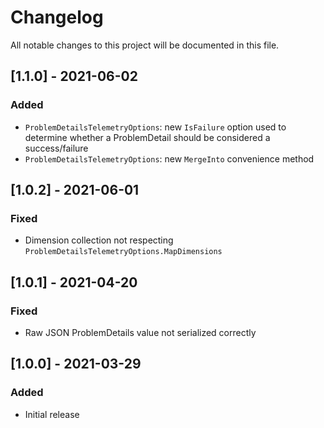 # Changelog

All notable changes to this project will be documented in this file.

## [1.1.0] - 2021-06-02

### Added

- `ProblemDetailsTelemetryOptions`: new `IsFailure` option used to determine whether a ProblemDetail should be considered a success/failure
- `ProblemDetailsTelemetryOptions`: new `MergeInto` convenience method

## [1.0.2] - 2021-06-01

### Fixed

- Dimension collection not respecting `ProblemDetailsTelemetryOptions.MapDimensions`

## [1.0.1] - 2021-04-20

### Fixed

- Raw JSON ProblemDetails value not serialized correctly

## [1.0.0] - 2021-03-29

### Added

- Initial release